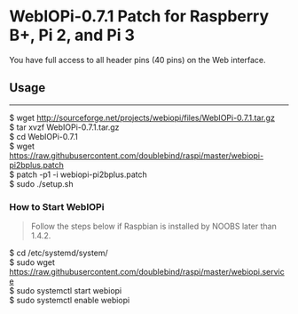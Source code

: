 WebIOPi-0.7.1 Patch for Raspberry B+, Pi 2, and Pi 3
=============================================

You have full access to all header pins (40 pins) on the Web interface.

## Usage
------
$ wget http://sourceforge.net/projects/webiopi/files/WebIOPi-0.7.1.tar.gz  
$ tar xvzf WebIOPi-0.7.1.tar.gz  
$ cd WebIOPi-0.7.1  
$ wget https://raw.githubusercontent.com/doublebind/raspi/master/webiopi-pi2bplus.patch  
$ patch -p1 -i webiopi-pi2bplus.patch  
$ sudo ./setup.sh

### How to Start WebIOPi

> Follow the steps below if Raspbian is installed by NOOBS later than 1.4.2.  

$ cd /etc/systemd/system/  
$ sudo wget https://raw.githubusercontent.com/doublebind/raspi/master/webiopi.service  
$ sudo systemctl start webiopi  
$ sudo systemctl enable webiopi  
